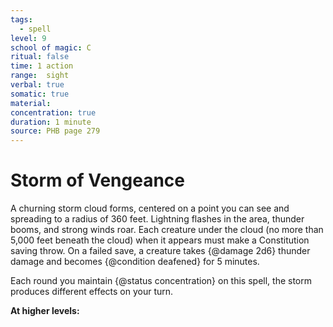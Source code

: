 ```yaml
---
tags:
  - spell
level: 9
school of magic: C
ritual: false
time: 1 action
range:  sight
verbal: true
somatic: true
material: 
concentration: true
duration: 1 minute
source: PHB page 279
---
```

# Storm of Vengeance
A churning storm cloud forms, centered on a point you can see and spreading to a radius of 360 feet. Lightning flashes in the area, thunder booms, and strong winds roar. Each creature under the cloud (no more than 5,000 feet beneath the cloud) when it appears must make a Constitution saving throw. On a failed save, a creature takes {@damage 2d6} thunder damage and becomes {@condition deafened} for 5 minutes.

Each round you maintain {@status concentration} on this spell, the storm produces different effects on your turn.









**At higher levels:** 
